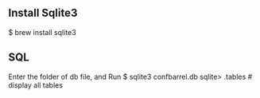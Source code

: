 
## Install Sqlite3
$ brew install sqlite3


## SQL
Enter the folder of db file, and Run 
$ sqlite3 confbarrel.db
sqlite> .tables         # display all tables